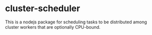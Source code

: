 # cluster-scheduler
This is a nodejs package for scheduling tasks to be distributed among cluster workers that are optionally CPU-bound.